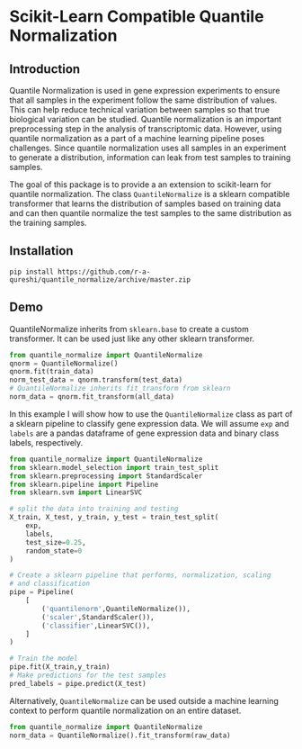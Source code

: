 # Scikit-Learn Compatible Quantile Normalization
## Introduction
Quantile Normalization is used in gene expression experiments to ensure that all samples in the experiment follow the same distribution of values. This can help reduce technical variation between samples so that true biological variation can be studied. Quantile normalization is an important preprocessing step in the analysis of transcriptomic data. However, using quantile normalization as a part of a machine learning pipeline poses challenges. Since quantile normalization uses all samples in an experiment to generate a distribution, information can leak from test samples to training samples.

The goal of this package is to provide a an extension to scikit-learn for quantile normalization. The class ```QuantileNormalize``` is a sklearn compatible transformer that learns the distribution of samples based on training data and can then quantile normalize the test samples to the same distribution as the training samples.

## Installation
```
pip install https://github.com/r-a-qureshi/quantile_normalize/archive/master.zip
```

## Demo
QuantileNormalize inherits from ```sklearn.base``` to create a custom transformer. It can be used just like any other sklearn transformer.
```python
from quantile_normalize import QuantileNormalize
qnorm = QuantileNormalize()
qnorm.fit(train_data)
norm_test_data = qnorm.transform(test_data)
# QuantileNormalize inherits fit_transform from sklearn
norm_data = qnorm.fit_transform(all_data)
```

In this example I will show how to use the ```QuantileNormalize``` class as part of a sklearn pipeline to classify gene expression data. We will assume ```exp``` and ```labels``` are a pandas dataframe of gene expression data and binary class labels, respectively. 
```python
from quantile_normalize import QuantileNormalize
from sklearn.model_selection import train_test_split
from sklearn.preprocessing import StandardScaler
from sklearn.pipeline import Pipeline
from sklearn.svm import LinearSVC

# split the data into training and testing
X_train, X_test, y_train, y_test = train_test_split(
    exp,
    labels,
    test_size=0.25,
    random_state=0
)

# Create a sklearn pipeline that performs, normalization, scaling
# and classification
pipe = Pipeline(
    [
        ('quantilenorm',QuantileNormalize()),
        ('scaler',StandardScaler()),
        ('classifier',LinearSVC()),
    ]
)

# Train the model
pipe.fit(X_train,y_train)
# Make predictions for the test samples
pred_labels = pipe.predict(X_test)
```

Alternatively, ```QuantileNormalize``` can be used outside a machine learning context to perform quantile normalization on an entire dataset.
```python
from quantile_normalize import QuantileNormalize
norm_data = QuantileNormalize().fit_transform(raw_data)
```